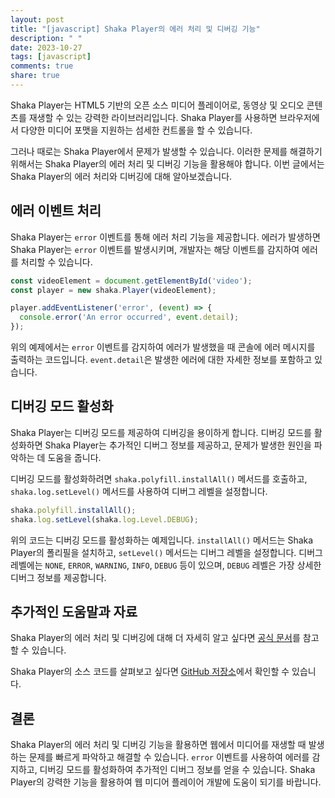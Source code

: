 ```yaml
---
layout: post
title: "[javascript] Shaka Player의 에러 처리 및 디버깅 기능"
description: " "
date: 2023-10-27
tags: [javascript]
comments: true
share: true
---
```


Shaka Player는 HTML5 기반의 오픈 소스 미디어 플레이어로, 동영상 및 오디오 콘텐츠를 재생할 수 있는 강력한 라이브러리입니다. Shaka Player를 사용하면 브라우저에서 다양한 미디어 포맷을 지원하는 섬세한 컨트롤을 할 수 있습니다.

그러나 때로는 Shaka Player에서 문제가 발생할 수 있습니다. 이러한 문제를 해결하기 위해서는 Shaka Player의 에러 처리 및 디버깅 기능을 활용해야 합니다. 이번 글에서는 Shaka Player의 에러 처리와 디버깅에 대해 알아보겠습니다.

## 에러 이벤트 처리

Shaka Player는 `error` 이벤트를 통해 에러 처리 기능을 제공합니다. 에러가 발생하면 Shaka Player는 `error` 이벤트를 발생시키며, 개발자는 해당 이벤트를 감지하여 에러를 처리할 수 있습니다.

```javascript
const videoElement = document.getElementById('video');
const player = new shaka.Player(videoElement);

player.addEventListener('error', (event) => {
  console.error('An error occurred', event.detail);
});
```

위의 예제에서는 `error` 이벤트를 감지하여 에러가 발생했을 때 콘솔에 에러 메시지를 출력하는 코드입니다. `event.detail`은 발생한 에러에 대한 자세한 정보를 포함하고 있습니다.

## 디버깅 모드 활성화

Shaka Player는 디버깅 모드를 제공하여 디버깅을 용이하게 합니다. 디버깅 모드를 활성화하면 Shaka Player는 추가적인 디버그 정보를 제공하고, 문제가 발생한 원인을 파악하는 데 도움을 줍니다.

디버깅 모드를 활성화하려면 `shaka.polyfill.installAll()` 메서드를 호출하고, `shaka.log.setLevel()` 메서드를 사용하여 디버그 레벨을 설정합니다.

```javascript
shaka.polyfill.installAll();
shaka.log.setLevel(shaka.log.Level.DEBUG);
```

위의 코드는 디버깅 모드를 활성화하는 예제입니다. `installAll()` 메서드는 Shaka Player의 폴리필을 설치하고, `setLevel()` 메서드는 디버그 레벨을 설정합니다. 디버그 레벨에는 `NONE`, `ERROR`, `WARNING`, `INFO`, `DEBUG` 등이 있으며, `DEBUG` 레벨은 가장 상세한 디버그 정보를 제공합니다.

## 추가적인 도움말과 자료

Shaka Player의 에러 처리 및 디버깅에 대해 더 자세히 알고 싶다면 [공식 문서](https://shaka-player-demo.appspot.com/docs/api/tutorial-error-handling.html)를 참고할 수 있습니다.

Shaka Player의 소스 코드를 살펴보고 싶다면 [GitHub 저장소](https://github.com/google/shaka-player)에서 확인할 수 있습니다.

## 결론

Shaka Player의 에러 처리 및 디버깅 기능을 활용하면 웹에서 미디어를 재생할 때 발생하는 문제를 빠르게 파악하고 해결할 수 있습니다. `error` 이벤트를 사용하여 에러를 감지하고, 디버깅 모드를 활성화하여 추가적인 디버그 정보를 얻을 수 있습니다. Shaka Player의 강력한 기능을 활용하여 웹 미디어 플레이어 개발에 도움이 되기를 바랍니다.